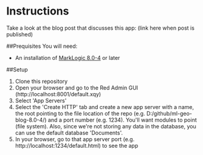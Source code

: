 # Instructions


Take a look at the blog post that discusses this app: (link here when post is published)

##Prequisites
You will need:
* An installation of [MarkLogic 8.0-4](https://developer.marklogic.com/products) or later

##Setup
1. Clone this repository
2. Open your browser and go to the Red Admin GUI (http://localhost:8001/default.xqy)
3. Select 'App Servers'
4. Select the 'Create HTTP' tab and create a new app server with a name, the root pointing to the file location of the repo (e.g. D:/github/ml-geo-blog-8.0-4/) and a port number (e.g. 1234). You'll want modules to point (file system). Also, since we're not storing any data in the database, you can use the default database 'Documents'. 
5. In your browser, go to that app server port (e.g. http://localhost:1234/default.html) to see the app
